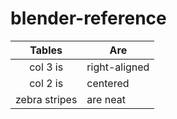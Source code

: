 # blender-reference


| Tables          | Are           |
| :-------------: |---------------|
| col 3 is        | right-aligned |
| col 2 is        | centered      |
| zebra stripes   | are neat      |
